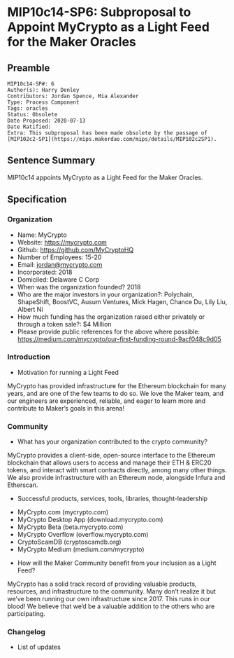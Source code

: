 # MIP10c14-SP6: Subproposal to Appoint MyCrypto as a Light Feed for the Maker Oracles

## Preamble
```
MIP10c14-SP#: 6
Author(s): Harry Denley
Contributors: Jordan Spence, Mia Alexander
Type: Process Component
Tags: oracles
Status: Obsolete
Date Proposed: 2020-07-13
Date Ratified:
Extra: This subproposal has been made obsolete by the passage of [MIP102c2-SP1](https://mips.makerdao.com/mips/details/MIP102c2SP1).
```

## Sentence Summary
 MIP10c14 appoints MyCrypto as a Light Feed for the Maker Oracles.

## Specification

### Organization
- Name: MyCrypto
- Website: https://mycrypto.com
- Github: https://github.com/MyCryptoHQ
- Number of Employees: 15-20
- Email: jordan@mycrypto.com
- Incorporated: 2018
- Domiciled: Delaware C Corp
- When was the organization founded? 2018
- Who are the major investors in your organization?: Polychain, ShapeShift, BoostVC, Ausum Ventures, Mick Hagen, Chance Du, Lily Liu, Albert Ni
- How much funding has the organization raised either privately or through a token sale?: $4 Million
- Please provide public references for the above where possible: https://medium.com/mycrypto/our-first-funding-round-9acf048c9d05

### Introduction
- Motivation for running a Light Feed

MyCrypto has provided infrastructure for the Ethereum blockchain for many years, and are one of the few teams to do so. We love the Maker team, and our engineers are experienced, reliable, and eager to learn more and contribute to Maker’s goals in this arena!

### Community
- What has your organization contributed to the crypto community?

MyCrypto provides a client-side, open-source interface to the Ethereum blockchain that allows users to access and manage their ETH & ERC20 tokens, and interact with smart contracts directly, among many other things. We also provide infrastructure with an Ethereum node, alongside Infura and Etherscan.

- Successful products, services, tools, libraries, thought-leadership

* MyCrypto.com (mycrypto.com)
* MyCrypto Desktop App (download.mycrypto.com)
* MyCrypto Beta (beta.mycrypto.com)
* MyCrypto Overflow (overflow.mycrypto.com)
* CryptoScamDB (cryptoscamdb.org)
* MyCrypto Medium (medium.com/mycrypto)

- How will the Maker Community benefit from your inclusion as a Light Feed?

MyCrypto has a solid track record of providing valuable products, resources, and infrastructure to the community. Many don’t realize it but we’ve been running our own infrastructure since 2017. This runs in our blood! We believe that we’d be a valuable addition to the others who are participating.

### Changelog
- List of updates
